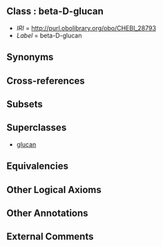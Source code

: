 
## Class : beta-D-glucan

 * *IRI* = http://purl.obolibrary.org/obo/CHEBI_28793
 * *Label* = beta-D-glucan

## Synonyms


## Cross-references


## Subsets


## Superclasses

 * [glucan](../../CHEBI/63/CHEBI_37163.md)

## Equivalencies


## Other Logical Axioms


## Other Annotations


## External Comments

